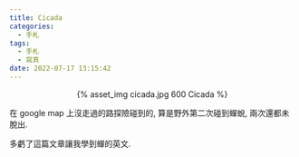 ```yaml
---
title: Cicada
categories:
  - 手札
tags:
  - 手札
  - 寫真
date: 2022-07-17 13:15:42
---
```

<center>{% asset_img cicada.jpg 600 Cicada %}</center>

在 google map 上沒走過的路探險碰到的, 算是野外第二次碰到蟬蛻, 兩次還都未脫出.

多虧了這篇文章讓我學到蟬的英文.
